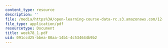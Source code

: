 ```yaml
---
content_type: resource
description: ''
file: /media/https%3A/open-learning-course-data-rc.s3.amazonaws.com/12-163-surface-processes-and-landscape-evolution-fall-2004/091ccd25bbea80aa14b14c534644b9b2_week78_1.pdf
file_type: application/pdf
resourcetype: Document
title: week78_1.pdf
uid: 091ccd25-bbea-80aa-14b1-4c534644b9b2
---
```

